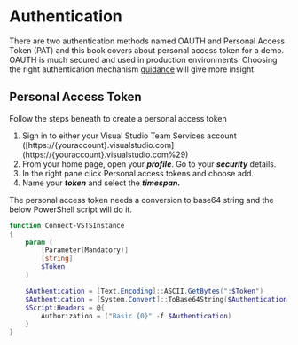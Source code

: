 # Authentication

There are two authentication methods named OAUTH and Personal Access Token \(PAT\) and this book covers about personal access token for a demo. OAUTH is much secured and used in production environments. Choosing the right authentication mechanism [guidance](https://www.visualstudio.com/en-us/docs/integrate/get-started/authentication/authentication_guidance) will give more insight.

## Personal Access Token

Follow the steps beneath to create a personal access token

1. Sign in to either your Visual Studio Team Services account \([https://{youraccount}.visualstudio.com\](https://{youraccount}.visualstudio.com%29\)
2. From your home page, open your _**profile**_. Go to your _**security**_ details.
3. In the right pane click Personal access tokens and choose add. 
4. Name your _**token**_ and select the _**timespan.**_

The personal access token needs a conversion to base64 string and the below PowerShell script will do it.

```powershell
function Connect-VSTSInstance
{
    param (
        [Parameter(Mandatory)]
        [string]
        $Token 
    )

    $Authentication = [Text.Encoding]::ASCII.GetBytes(":$Token")
    $Authentication = [System.Convert]::ToBase64String($Authentication)
    $Script:Headers = @{
        Authorization = ("Basic {0}" -f $Authentication)
    }  
}
```



